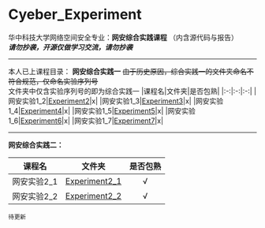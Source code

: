 # Cyeber_Experiment
华中科技大学网络空间安全专业：**网安综合实践课程**
（内含源代码与报告）
<br/>
 **_请勿抄袭，开源仅做学习交流，请勿抄袭_**
 ___ 
本人已上课程目录：
**网安综合实践一**
	~~由于历史原因，综合实践一的文件夹命名不符合规范，仅命名实验序列号~~
	<br/>
	文件夹中仅含实验序列号的即为综合实践一
|课程名|文件夹|是否包熟|
|:-:|:-:|:-:|
|网安实验1_2|[Experiment2](./Experiment2)|x|
|网安实验1_3|[Experiment3](./Experiment3)|x|
|网安实验1_4|[Experiment4](./Experiment4)|x|
|网安实验1_5|[Experiment5](./Experiment5)|x|
|网安实验1_6|[Experiment6](./Experiment6)|x|
|网安实验1_7|[Experiment7](./Experiment7)|x|
____________________________
**网安综合实践二：**

|课程名|文件夹|是否包熟|
|:-:|:-:|:-:|
|网安实验2_1|[Experiment2_1](./Experiment2_1)|√|
|网安实验2_2|[Experiment2_2](./Experiment2_2)|√|

	待更新
